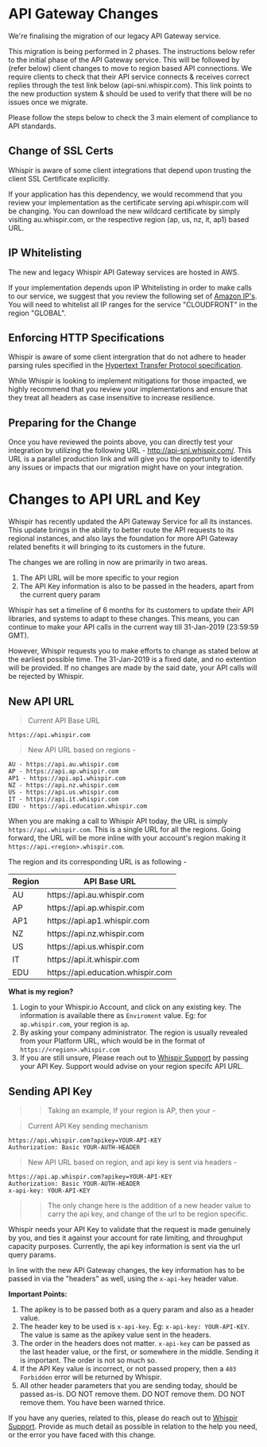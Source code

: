 # API Gateway Changes
We're finalising the migration of our legacy API Gateway service.

This migration is being performed in 2 phases. The instructions below refer to the initial phase of the API Gateway service. This will be followed by (refer below) client changes to move to region based API connections. We require clients to check that their API service connects & receives correct replies through the test link below (api-sni.whispir.com). 
This link points to the new production system & should be used to verify that there will be no issues once we migrate.

Please follow the steps below to check the 3 main element of compliance to API standards.


## Change of SSL Certs
Whispir is aware of some client integrations that depend upon trusting the client SSL Certificate explicitly. 

If your application has this dependency, we would recommend that you review your implementation as the certificate serving api.whispir.com will be changing. You can download the new wildcard certificate by simply visiting au.whispir.com, or the respective region (ap, us, nz, it, ap1) based URL.

## IP Whitelisting
The new and legacy Whispir API Gateway services are hosted in AWS.

If your implementation depends upon IP Whitelisting in order to make calls to our service, we suggest that you review the following set of <a href="https://ip-ranges.amazonaws.com/ip-ranges.json">Amazon IP's</a>. You will need to whitelist all IP ranges for the service "CLOUDFRONT" in the region "GLOBAL".

## Enforcing HTTP Specifications
Whispir is aware of some client intergration that do not adhere to header parsing rules specified in the <a href="https://www.w3.org/Protocols/rfc2616/rfc2616-sec4.html">Hypertext Transfer Protocol specification</a>.

While Whispir is looking to implement mitigations for those impacted, we highly recommend that you review your implementations and ensure that they treat all headers as case insensitive to increase resilience.

## Preparing for the Change
Once you have reviewed the points above, you can directly test your integration by utilizing the following URL - <a href="https://api-sni.whispir.com/">http://api-sni.whispir.com/</a>. This URL is a parallel production link and will give you the opportunity to identify any issues or impacts that our migration might have on your integration.



# Changes to API URL and Key

Whispir has recently updated the API Gateway Service for all its instances. This update brings in the ability to better route the API requests to its regional instances, and also lays the foundation for more API Gateway related benefits it will bringing to its customers in the future.

The changes we are rolling in now are primarily in two areas.

1. The API URL will be more specific to your region
2. The API Key information is also to be passed in the headers, apart from the current query param

<aside class="notice">
Whispir has set a timeline of 6 months for its customers to update their API libraries, and systems to adapt to these changes. This means, you can continue to make your API calls in the current way till 31-Jan-2019 (23:59:59 GMT). 
</aside>

However, Whispir requests you to make efforts to change as stated below at the earliest possible time. The 31-Jan-2019 is a fixed date, and no extention will be provided. If no changes are made by the said date, your API calls will be rejected by Whispir.


## New API URL


> Current API Base URL

```
https://api.whispir.com
```

> New API URL based on regions -

```
AU - https://api.au.whispir.com
AP - https://api.ap.whispir.com
AP1 - https://api.ap1.whispir.com
NZ - https://api.nz.whispir.com
US - https://api.us.whispir.com
IT - https://api.it.whispir.com
EDU - https://api.education.whispir.com
```


When you are making a call to Whispir API today, the URL is simply ```https://api.whispir.com```. This is a single URL for all the regions. Going forward, the URL will be more inline with your account's region making it ```https://api.<region>.whispir.com```.

The region and its corresponding URL is as following -

<table>
	<thead>
	<tr><th>Region</th><th>API Base URL</th></tr>
	</thead>
	<tbody>
		<tr><td>AU</td><td>https://api.au.whispir.com</td><tr>
		<tr><td>AP</td><td>https://api.ap.whispir.com</td><tr>
		<tr><td>AP1</td><td>https://api.ap1.whispir.com</td><tr>
		<tr><td>NZ</td><td>https://api.nz.whispir.com</td><tr>
		<tr><td>US</td><td>https://api.us.whispir.com</td><tr>
		<tr><td>IT</td><td>https://api.it.whispir.com</td><tr>
		<tr><td>EDU</td><td>https://api.education.whispir.com</td><tr>
	</tbody>
</table>

**What is my region?**

1. Login to your Whispir.io Account, and click on any existing key. The information is available there as `Enviroment` value. Eg: for `ap.whispir.com`, your region is `ap`. 
2. By asking your company administrator. The region is usually revealed from your Platform URL, which would be in the format of ```https://<region>.whispir.com```
3. If you are still unsure, Please reach out to <a href="mailto:support@whispir.com?subject=What%20is%20my%20region?">Whispir Support</a> by passing your API Key. Support would advise on your region specifc API URL.


## Sending API Key

> > Taking an example, If your region is AP, then your -

> Current API Key sending mechanism

```
https://api.whispir.com?apikey=YOUR-API-KEY
Authorization: Basic YOUR-AUTH-HEADER
```

> New API URL based on region, and api key is sent via headers -

```
https://api.ap.whispir.com?apikey=YOUR-API-KEY
Authorization: Basic YOUR-AUTH-HEADER
x-api-key: YOUR-API-KEY
```
> > The only change here is the addition of a new header value to carry the api key, and change of the url to be region specific.

Whispir needs your API Key to validate that the request is made genuinely by you, and ties it against your account for rate limiting, and throughput capacity purposes. Currently, the api key information is sent via the url query params.

In line with the new API Gateway changes, the key information has to be passed in via the "headers" as well, using the `x-api-key` header value.

**Important Points:**

1. The apikey is to be passed both as a query param and also as a header value.
2. The header key to be used is `x-api-key`. Eg: `x-api-key: YOUR-API-KEY`. The value is same as the apikey value sent in the headers.
3. The order in the headers does not matter. `x-api-key` can be passed as the last header value, or the first, or somewhere in the middle. Sending it is important. The order is not so much so.
4. If the API Key value is incorrect, or not passed propery, then a `403 Forbidden` error will be returned by Whispir.
5. All other header parameters that you are sending today, should be passed as-is. DO NOT remove them. DO NOT remove them. DO NOT remove them. You have been warned thrice.


If you have any queries, related to this, please do reach out to <a href="mailto:support@whispir.com?subject=API%20Gateway%20Changes">Whispir Support</a>. Provide as much detail as possible in relation to the help you need, or the error you have faced with this change.